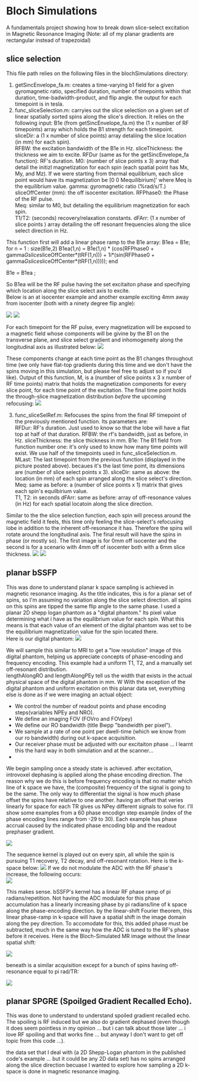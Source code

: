 # Bloch Simulations
  A fundamentals project showing how to break down slice-select excitation in Magnetic Resonance Imaging
  (Note:  all of my planar gradients are rectangular instead of trapezoidal) 
## slice selection
This file path relies on the following files in the blochSimulations directory:
  1. getSincEnvelope_fa.m:  creates a time-varying b1 field for a given gyromagnetic ratio, specified duration, number of timepoints within that duration, 
                            time-badwidth-product, and flip angle. the output for each timepoint is in tesla. 
  2. func_sliceSelection.m:  carryies out the slice selection on a given set of linear spatially sorted spins along the slice's direction.  It relies on
                            the following input:
                            B1e (from getSincEnvelope_fa.m)  the  (1 x number of RF timepoints)  array which holds the B1 strength for each timepoint. 
                            sliceDir:  a (1 x number of slice points) array detaliing the slice location (in mm) for each spin).  
                            RFBW:  the excitation bandwidth of the B1e in Hz. 
                            sliceThickness:  the thickness we aim to excite. 
                            RFDur (same as for the getSincEnvelope_fa function):  RF's duration.
                            M0:  (number of slice points x 3) array that detail the initizl magnetization  for each spin (each spatial point has Mx, My, and Mz). If
                            we were starting from thermal equilibrium, each slice point would have its magnetization be [0 0 Mequilibirium]' where Meq is the    equilibrium       value. 
                            gamma:  gyromagnetic ratio (%rad/s/T.)
                            sliceOffCenter (mm):  the off isocenter excitation.
                            RFPhase0:  the Phase of the RF pulse.  
                            Meq:  similar to M0, but detailing the equilibrium magnetization for each spin.  
                            T1/T2: (seconds) recovery/relaxation constants.
                            dFArr:  (1 x number of slice points ) array detailing the off resonant frequencies along the slice select direction in Hz. 
                           
This function first will add a linear phase ramp to the B1e array: 
  B1ea = B1e;
  for n = 1 : size(B1e,2)
      B1ea(1,n) = B1e(1,n) * (cos(RFPhase0 + gamma*Gslice*sliceOffCenter*(tRF(1,n))) + 1i*(sin(RFPhase0 + gamma*Gslice*sliceOffCenter*(tRF(1,n)))));
  end

  B1e = B1ea ;
  
  So B1ea will be the RF pulse having the set excitaiton phase and specifying which location along the slice select axis to excite.  
  Below is an at isocenter example and another example exciting 4mm away from isocenter (both with a ninety degree flip angle):
  
  ![](/images/0mmOffIsoCenterB1Plot.jpg)
  ![](images/neg4mmOffIsoCenterB1Plot.jpg)
  
 For each timepoint for the RF pulse, every magnetization will be exposed to a magnetic field whose components will be givine by the B1 on the transverse plane, and slice select gradient and inhomogeneity along the longitudinal axis as illustrated below:
 ![](images/MagneticFieldExcitationComponents.png)
 
These components change at each time point as the B1 changes throughout time (we only have flat-top gradients during this time and we don't have the spins moving in this simulation, but please feel free to adjust so if you'd like). 
Output of this function, M, is a (number of slice points x 3 x number of RF time points) matrix that holds the magnetization components for every slice point, for each time point of the excitation.  The final time point holds the through-slice magnetization distribution *before* the upcoming refocusing: 
![](images/0mmOffIsoCenter_preRefocus.jpg)

  3. func_sliceSelRef.m:  Refocuses the spins from the final RF timepoint of the previously mentioned function.  Its parameters are:  
                          RFDur: RF's duration.  Just used to know so that the lobe will have a flat top at half of that duration. 
                          RFBW:  the rf's bandwidth, just as before, in Hz.
                          sliceThickness:  the slice thickness in mm.
                          B1e: The B1 field from function number one:  it's only used to know how many time points will exist.  We use half of the timepoints used in func_sliceSelection.m.  
                          MLast:  The last timepoint from the previous function (displayed in the picture posted above).  becaues it's the last time point, its 
                          dimensions are (number of slice select points x 3). 
                          sliceDir:  same as above: the location (in mm) of each spin arranged along the slice select's direction. 
                          Meq:  same as before:  a (number of slice points x 1) matrix that gives each spin's equilbirium value.  
                          T1, T2:  in seconds
                          dFArr:  same as before:  array  of off-resonance values (in Hz) for each spatial locatoin along the slice direction. 
                   
Similar to the the slice selection function, each spin will precess around the magnetic field it feels, this time only feeling the slice-select's refocusing lobe in addition to the inherent off-resonance it has.  Therefore the spins will rotate around the longitudinal axis.  The final result will have the spins in phase (or mostly so).  The first image is for 0mm off isocenter and the second is for a scenario with 4mm off of isocenter both with a 6mm slice thickness. 
![](images/0mmOffIsoCenter_IndicateThickness.png)
![](images/neg4mmOffIsoCenter_IndicateThickness.png)

## planar bSSFP
This was done to understand planar k space sampling is achieved in magnetic resonance imaging.  As the title indicates, this is for a planar set of spins, so I'm assuming no variation along the slice select direction.  all spins on this spins are tipped the same flip angle to the same phase. I used a planar 2D shepp logan phantom as a "digital phantom."  Its pixel value determining what i have as the equilibrium value for each spin.  What this means is that each value of an element of the digital phantom was set to be the equilibrium magnetization value for the spin located there.  
Here is our digital phantom:
![](images/digitalPhantom.jpg)

We will sample this similar to MRI to get a "low resolution" image of this digital phantom, helping us appreciate concepts of phase-encoding and frequency encoding. 
This example had a uniform T1, T2, and a manually set off-resonant distribution.  
lengthAlongRO and lengthAlongPEy tell us the width that exists in the actual physical space of the digital phantom in mm.  W
With the exception of the digital phantom and uniform excitation on this planar data set, everything else is done as if we were imaging an actual object:
  * We control the number of readout points and phase encoding steps(variables NPEy and NRO). 
  * We define an imaging FOV (FOVro and FOVpey)
  * We define our RO bandwidth (title Bwpp "bandwidth per pixel"). 
  * We sample at a rate of one point per dwell-time (which we know from our ro bandwidth) during out k-space acquisition.  
  * Our receiver phase must be adjusted with our excitaiton phase ... I learnt this the hard way in both simulation and at the scanner...
  * 
 We begin sampling once a steady state is achieved.  after excitation, introvoxel dephasing is applied along the phase encoding direction.  The reason why we do this is before frequency encoding is that no matter which line of k space we have, the (composite) frequency of the signal is going to be the same.  The only way to differentiat the signal is how much phase offset the spins have relative to one another.  having an offset that veries linearly for space for each TR gives us NPey different signals to solve for.  I'll show some examples from a 60 phase encodign step example (index of the phase encoding lines range from -29 to 30). Each example has phase accrual caused by the indicated phase encoding blip and the readout prephaser gradient.  
 
 ![](images/prephasingPictures.png)

The sequence kernel is played out on every spin, all while the spin is pursuing T1 recovery, T2 decay, and off-resonant rotation.  Here is the k-space below:
![](images/kspace_bssfp_ropey.jpg)
If we do not modulate the ADC with the RF phase's increase, the following occurs:  
 ![](images/image_bSSFP_ROPEy_shift.jpg)
 
 This makes sense.  bSSFP's kernel has a linear RF phase ramp of pi radians/repetition. Not having the ADC modulate for this phase accumulation has a linearly increasing phase by pi radians/line of k space along the phase-encoding direction.  by the linear-shift Fourier theorem, this linear phase-ramp in k-space will have a spatial shift in the image domain along the pey direction.  To accomodate for this, this added phase must be subtracted, much in the same way how the ADC is tuned to the RF's phase before it receives.  Here is the Bloch-Simulated MR image without the linear spatial shift: 
 
 ![](images/image_bSSFP_ROPEy.jpg)
 
 beneath is a similar acquisition except for a bunch of spins having off-resonance equal to pi rad/TR: 
 
  ![](images/image_bSSFP_ROPEy_giantBand.jpg)
## planar SPGRE (Spoilged Gradient Recalled Echo).
This was done to understand to understand spoiled gradient recalled echo.  The spoiling is RF induced but we also do gradient dephased (even though it does seem pointless in my opinion ... but i can talk about those later ... i love RF spoiling and that works fine ... but anyway I don't want to get off topic from this code ...). 

the data set that I deal with (a 2D Shepp-Logan phantom in the published code's example ... but it could be any 2D data set) has no spins arranged along the slice direction becuase I wanted to explore how sampling a 2D k-space is done in magnetic resonance imaging.  
